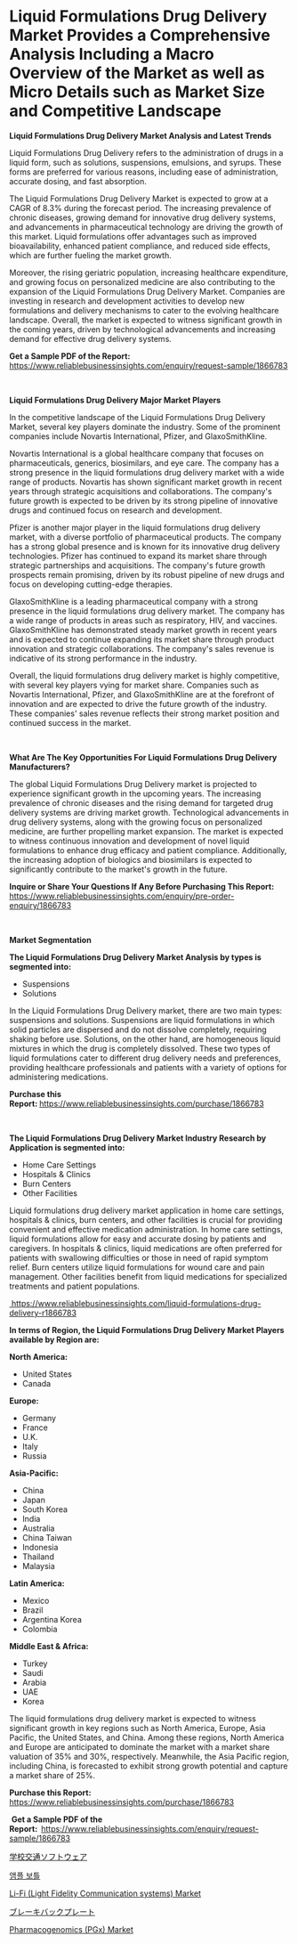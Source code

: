 <p><h1>Liquid Formulations Drug Delivery Market Provides a Comprehensive Analysis Including a Macro Overview of the Market as well as Micro Details such as Market Size and Competitive Landscape</h1></p><p><strong>Liquid Formulations Drug Delivery Market Analysis and Latest Trends</strong></p>
<p><p>Liquid Formulations Drug Delivery refers to the administration of drugs in a liquid form, such as solutions, suspensions, emulsions, and syrups. These forms are preferred for various reasons, including ease of administration, accurate dosing, and fast absorption.</p><p>The Liquid Formulations Drug Delivery Market is expected to grow at a CAGR of 8.3% during the forecast period. The increasing prevalence of chronic diseases, growing demand for innovative drug delivery systems, and advancements in pharmaceutical technology are driving the growth of this market. Liquid formulations offer advantages such as improved bioavailability, enhanced patient compliance, and reduced side effects, which are further fueling the market growth.</p><p>Moreover, the rising geriatric population, increasing healthcare expenditure, and growing focus on personalized medicine are also contributing to the expansion of the Liquid Formulations Drug Delivery Market. Companies are investing in research and development activities to develop new formulations and delivery mechanisms to cater to the evolving healthcare landscape. Overall, the market is expected to witness significant growth in the coming years, driven by technological advancements and increasing demand for effective drug delivery systems.</p></p>
<p><strong>Get a Sample PDF of the Report:&nbsp;</strong> <a href="https://www.reliablebusinessinsights.com/enquiry/request-sample/1866783">https://www.reliablebusinessinsights.com/enquiry/request-sample/1866783</a></p>
<p>&nbsp;</p>
<p><strong>Liquid Formulations Drug Delivery Major Market Players</strong></p>
<p><p>In the competitive landscape of the Liquid Formulations Drug Delivery Market, several key players dominate the industry. Some of the prominent companies include Novartis International, Pfizer, and GlaxoSmithKline.</p><p>Novartis International is a global healthcare company that focuses on pharmaceuticals, generics, biosimilars, and eye care. The company has a strong presence in the liquid formulations drug delivery market with a wide range of products. Novartis has shown significant market growth in recent years through strategic acquisitions and collaborations. The company's future growth is expected to be driven by its strong pipeline of innovative drugs and continued focus on research and development.</p><p>Pfizer is another major player in the liquid formulations drug delivery market, with a diverse portfolio of pharmaceutical products. The company has a strong global presence and is known for its innovative drug delivery technologies. Pfizer has continued to expand its market share through strategic partnerships and acquisitions. The company's future growth prospects remain promising, driven by its robust pipeline of new drugs and focus on developing cutting-edge therapies.</p><p>GlaxoSmithKline is a leading pharmaceutical company with a strong presence in the liquid formulations drug delivery market. The company has a wide range of products in areas such as respiratory, HIV, and vaccines. GlaxoSmithKline has demonstrated steady market growth in recent years and is expected to continue expanding its market share through product innovation and strategic collaborations. The company's sales revenue is indicative of its strong performance in the industry.</p><p>Overall, the liquid formulations drug delivery market is highly competitive, with several key players vying for market share. Companies such as Novartis International, Pfizer, and GlaxoSmithKline are at the forefront of innovation and are expected to drive the future growth of the industry. These companies' sales revenue reflects their strong market position and continued success in the market.</p></p>
<p>&nbsp;</p>
<p><strong>What Are The Key Opportunities For Liquid Formulations Drug Delivery Manufacturers?</strong></p>
<p><p>The global Liquid Formulations Drug Delivery market is projected to experience significant growth in the upcoming years. The increasing prevalence of chronic diseases and the rising demand for targeted drug delivery systems are driving market growth. Technological advancements in drug delivery systems, along with the growing focus on personalized medicine, are further propelling market expansion. The market is expected to witness continuous innovation and development of novel liquid formulations to enhance drug efficacy and patient compliance. Additionally, the increasing adoption of biologics and biosimilars is expected to significantly contribute to the market's growth in the future.</p></p>
<p><strong>Inquire or Share Your Questions If Any Before Purchasing This Report:</strong> <a href="https://www.reliablebusinessinsights.com/enquiry/pre-order-enquiry/1866783">https://www.reliablebusinessinsights.com/enquiry/pre-order-enquiry/1866783</a></p>
<p>&nbsp;</p>
<p><strong>Market Segmentation</strong></p>
<p><strong>The Liquid Formulations Drug Delivery Market Analysis by types is segmented into:</strong></p>
<p><ul><li>Suspensions</li><li>Solutions</li></ul></p>
<p><p>In the Liquid Formulations Drug Delivery market, there are two main types: suspensions and solutions. Suspensions are liquid formulations in which solid particles are dispersed and do not dissolve completely, requiring shaking before use. Solutions, on the other hand, are homogeneous liquid mixtures in which the drug is completely dissolved. These two types of liquid formulations cater to different drug delivery needs and preferences, providing healthcare professionals and patients with a variety of options for administering medications.</p></p>
<p><strong>Purchase this Report:&nbsp;</strong><a href="https://www.reliablebusinessinsights.com/purchase/1866783">https://www.reliablebusinessinsights.com/purchase/1866783</a></p>
<p>&nbsp;</p>
<p><strong>The Liquid Formulations Drug Delivery Market Industry Research by Application is segmented into:</strong></p>
<p><ul><li>Home Care Settings</li><li>Hospitals & Clinics</li><li>Burn Centers</li><li>Other Facilities</li></ul></p>
<p><p>Liquid formulations drug delivery market application in home care settings, hospitals & clinics, burn centers, and other facilities is crucial for providing convenient and effective medication administration. In home care settings, liquid formulations allow for easy and accurate dosing by patients and caregivers. In hospitals & clinics, liquid medications are often preferred for patients with swallowing difficulties or those in need of rapid symptom relief. Burn centers utilize liquid formulations for wound care and pain management. Other facilities benefit from liquid medications for specialized treatments and patient populations.</p></p>
<p><a href="https://www.reliablebusinessinsights.com/liquid-formulations-drug-delivery-r1866783">&nbsp;https://www.reliablebusinessinsights.com/liquid-formulations-drug-delivery-r1866783</a></p>
<p><strong>In terms of Region, the Liquid Formulations Drug Delivery Market Players available by Region are:</strong></p>
<p>
    <p> <strong> North America: </strong>
        <ul>
            <li>United States</li>
            <li>Canada</li>
        </ul>
        </p> 
    <p> <strong> Europe: </strong>
        <ul>
            <li>Germany</li>
            <li>France</li>
            <li>U.K.</li>
            <li>Italy</li>
            <li>Russia</li>
        </ul>
        </p> 
    <p> <strong> Asia-Pacific: </strong>
        <ul>
            <li>China</li>
            <li>Japan</li>
            <li>South Korea</li>
            <li>India</li>
            <li>Australia</li>
            <li>China Taiwan</li>
            <li>Indonesia</li>
            <li>Thailand</li>
            <li>Malaysia</li>
        </ul>
        </p> 
    <p> <strong> Latin America: </strong>
        <ul>
            <li>Mexico</li>
            <li>Brazil</li>
            <li>Argentina Korea</li>
            <li>Colombia</li>
        </ul>
        </p> 
    <p> <strong> Middle East & Africa: </strong>
        <ul>
            <li>Turkey</li>
            <li>Saudi</li>
            <li>Arabia</li>
            <li>UAE</li>
            <li>Korea</li>
        </ul>
    </p>
    </p>
<p><p>The liquid formulations drug delivery market is expected to witness significant growth in key regions such as North America, Europe, Asia Pacific, the United States, and China. Among these regions, North America and Europe are anticipated to dominate the market with a market share valuation of 35% and 30%, respectively. Meanwhile, the Asia Pacific region, including China, is forecasted to exhibit strong growth potential and capture a market share of 25%.</p></p>
<p><strong>Purchase this Report: </strong><a href="https://www.reliablebusinessinsights.com/purchase/1866783">https://www.reliablebusinessinsights.com/purchase/1866783</a></p>
<p>&nbsp;<strong>Get a Sample PDF of the Report:&nbsp;&nbsp;</strong><a href="https://www.reliablebusinessinsights.com/enquiry/request-sample/1866783">https://www.reliablebusinessinsights.com/enquiry/request-sample/1866783</a></p>
<p><strong></strong></p>
<p><p><a href="https://github.com/tanyaali3/Market-Research-Report-List-2/blob/main/7159077166607.md">学校交通ソフトウェア</a></p><p><a href="https://github.com/vsr06p4p49/Market-Research-Report-List-2/blob/main/6820488179785.md">앰플 보틀</a></p><p><a href="https://github.com/yemakinde/Market-Research-Report-List-3/blob/main/li-fi-light-fidelity-communication-systems-market.md">Li-Fi (Light Fidelity Communication systems) Market</a></p><p><a href="https://github.com/reliezer65/Market-Research-Report-List-2/blob/main/3330858166606.md">ブレーキバックプレート</a></p><p><a href="https://github.com/Alonsoolds3wq1d81czn8rbol/Market-Research-Report-List-3/blob/main/pharmacogenomics-pgx-market.md">Pharmacogenomics (PGx) Market</a></p></p>